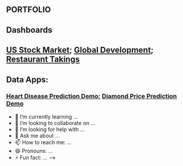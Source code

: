 ## PORTFOLIO

## Dashboards
## [US Stock Market](https://getheard.quarto.pub/spy); [Global Development](https://getheard.quarto.pub/gapminder); [Restaurant Takings](https://getheard.quarto.pub/tips)

## Data Apps:
### [Heart Disease Prediction Demo](https://hearts.streamlit.app); [Diamond Price Prediction Demo](https://diamondz.streamlit.app)


- 🌱 I’m currently learning ...
- 👯 I’m looking to collaborate on ...
- 🤔 I’m looking for help with ...
- 💬 Ask me about ...
- 📫 How to reach me: ...
- 😄 Pronouns: ...
- ⚡ Fun fact: ...
-->
